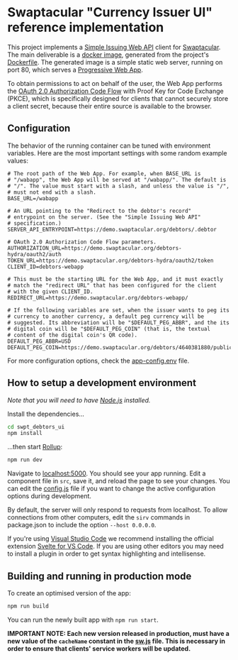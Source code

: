# Swaptacular "Currency Issuer UI" reference implementation

This project implements a [Simple Issuing Web
API](https://swaptacular.github.io/public/docs/swpt_debtors/redoc.html)
client for [Swaptacular]. The main deliverable is a [docker image],
generated from the project's [Dockerfile](../master/Dockerfile). The
generated image is a simple static web server, running on port 80,
which serves a [Progressive Web App].

To obtain permissions to act on behalf of the user, the Web App
performs the [OAuth 2.0 Authorization Code Flow] with Proof Key for
Code Exchange (PKCE), which is specifically designed for clients that
cannot securely store a client secret, because their entire source is
available to the browser.


## Configuration

The behavior of the running container can be tuned with environment
variables. Here are the most important settings with some random
example values:

```shell
# The root path of the Web App. For example, when BASE_URL is
# "/wabapp", the Web App will be served at "/wabapp/". The default is
# "/". The value must start with a slash, and unless the value is "/",
# must not end with a slash.
BASE_URL=/wabapp

# An URL pointing to the "Redirect to the debtor's record"
# entrypoint on the server. (See the "Simple Issuing Web API"
# specification.)
SERVER_API_ENTRYPOINT=https://demo.swaptacular.org/debtors/.debtor

# OAuth 2.0 Authorization Code Flow parameters.
AUTHORIZATION_URL=https://demo.swaptacular.org/debtors-hydra/oauth2/auth
TOKEN_URL=https://demo.swaptacular.org/debtors-hydra/oauth2/token
CLIENT_ID=debtors-webapp

# This must be the starting URL for the Web App, and it must exactly
# match the "redirect URL" that has been configured for the client
# with the given CLIENT_ID.
REDIRECT_URL=https://demo.swaptacular.org/debtors-webapp/

# If the following variables are set, when the issuer wants to peg its
# currency to another currency, a default peg currency will be
# suggested. Its abbreviation will be "$DEFAULT_PEG_ABBR", and the its
# digital coin will be "$DEFAULT_PEG_COIN" (that is, the textual
# content of the digital coin's QR code).
DEFAULT_PEG_ABBR=USD
DEFAULT_PEG_COIN=https://demo.swaptacular.org/debtors/4640381880/public#swpt:4640381880
```

For more configuration options, check the
[app-config.env](../master/app-config.env) file.


## How to setup a development environment

*Note that you will need to have [Node.js](https://nodejs.org)
installed.*

Install the dependencies...

```bash
cd swpt_debtors_ui
npm install
```

...then start [Rollup](https://rollupjs.org):

```bash
npm run dev
```

Navigate to [localhost:5000](http://localhost:5000). You should see
your app running. Edit a component file in `src`, save it, and reload
the page to see your changes. You can edit the
[config.js](../master/public/config.js) file if you want to change the
active configuration options during development.

By default, the server will only respond to requests from
localhost. To allow connections from other computers, edit the `sirv`
commands in package.json to include the option `--host 0.0.0.0`.

If you're using [Visual Studio Code](https://code.visualstudio.com/)
we recommend installing the official extension [Svelte for VS
Code](https://marketplace.visualstudio.com/items?itemName=svelte.svelte-vscode). If
you are using other editors you may need to install a plugin in order
to get syntax highlighting and intellisense.


## Building and running in production mode

To create an optimised version of the app:

```bash
npm run build
```

You can run the newly built app with `npm run start`.

**IMPORTANT NOTE: Each new version released in production, must have a
new value of the `cacheName` constant in the
[sw.js](../master/public/sw.js) file. This is necessary in order to
ensure that clients' service workers will be updated.**


[Swaptacular]: https://swaptacular.github.io/overview
[docker image]: https://www.geeksforgeeks.org/what-is-docker-images/
[Progressive Web App]: https://developer.mozilla.org/en-US/docs/Web/Progressive_web_apps
[OAuth 2.0 Authorization Code Flow]: https://developer.okta.com/blog/2018/04/10/oauth-authorization-code-grant-type
